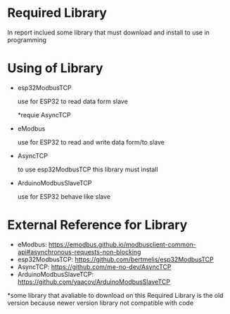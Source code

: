 # Required Library
In report inclued some library that must download and install to use in programming

# Using of Library
- esp32ModbusTCP 

  use for ESP32 to read data form slave

  *requie AsyncTCP

- eModbus

  use for ESP32 to read and write data form/to slave

- AsyncTCP

  to use esp32ModbusTCP this library must install 

- ArduinoModbusSlaveTCP

  use for ESP32 behave like slave

# External Reference for Library
- eModbus: https://emodbus.github.io/modbusclient-common-api#asynchronous-requests-non-blocking
- esp32ModbusTCP: https://github.com/bertmelis/esp32ModbusTCP
- AsyncTCP: https://github.com/me-no-dev/AsyncTCP
- ArduinoModbusSlaveTCP: https://github.com/yaacov/ArduinoModbusSlaveTCP

*some library that avaliable to download on this Required Library is the old version because newer version library not compatible with code
